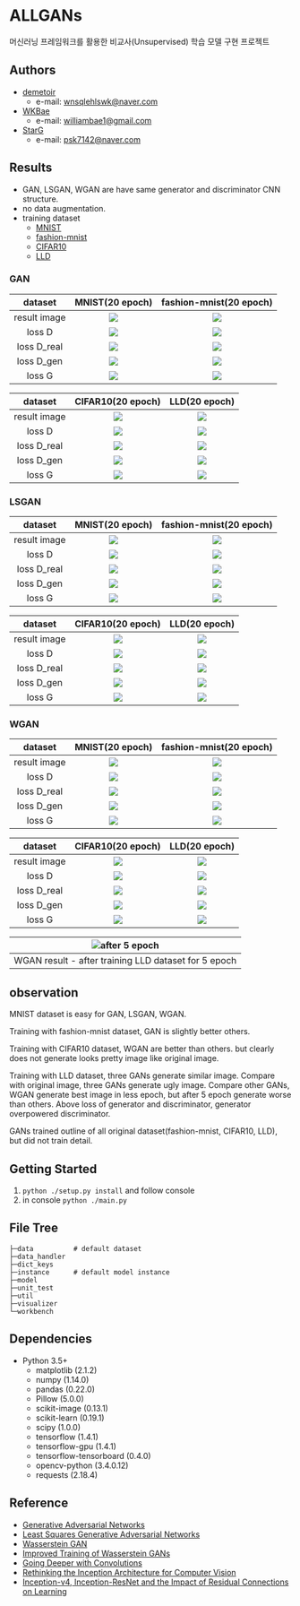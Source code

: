 # ALLGANs

머신러닝 프레임워크를 활용한 비교사(Unsupervised) 학습 모델 구현 프로젝트

## Authors

- [demetoir](https://github.com/demetoir)
  - e-mail: wnsqlehlswk@naver.com
- [WKBae](https://github.com/WKBae)
  - e-mail: williambae1@gmail.com
- [StarG](https://github.com/psk7142)
  - e-mail: psk7142@naver.com


## Results
* GAN, LSGAN, WGAN are have same generator and discriminator CNN structure.
* no data augmentation.
* training dataset
    * [MNIST](http://yann.lecun.com/exdb/mnist/)
    * [fashion-mnist](https://github.com/zalandoresearch/fashion-mnist)
    * [CIFAR10](https://www.cs.toronto.edu/~kriz/cifar.html)
    * [LLD](https://data.vision.ee.ethz.ch/cvl/lld/)



### GAN

|   dataset    |             MNIST(20 epoch)              |         fashion-mnist(20 epoch)          |
| :----------: | :--------------------------------------: | :--------------------------------------: |
| result image |    ![](./result_images/GAN-MNIST.png)    | ![](./result_images/GAN-fashion_mnist.png) |
|    loss D    | ![](./result_images/GAN-MNIST-loss_D.png ) | ![](./result_images/GAN-fashion-mnist-loss_D.png) |
| loss D_real  | ![](./result_images/GAN-MNIST-loss_D_real.png ) | ![](./result_images/GAN-fashion-mnist-loss_D_real.png) |
|  loss D_gen  | ![](./result_images/GAN-MNIST-loss_D_gen.png ) | ![](./result_images/GAN-fashion-mnist-loss_D_gen.png) |
|    loss G    | ![](./result_images/GAN-MNIST-loss_G.png ) | ![](./result_images/GAN-fashion-mnist-loss_G.png) |


|   dataset    |            CIFAR10(20 epoch)             |              LLD(20 epoch)               |
| :----------: | :--------------------------------------: | :--------------------------------------: |
| result image |   ![](./result_images/GAN-CIFAR10.png)   |     ![](./result_images/GAN-LLD.png)     |
|    loss D    | ![](./result_images/GAN-CIFAR10-loss_D.png) | ![](./result_images/GAN-LLD-loss_D.png)  |
| loss D_real  | ![](./result_images/GAN-CIFAR10-loss_D_real.png) | ![](./result_images/GAN-LLD-loss_D_real.png) |
|  loss D_gen  | ![](./result_images/GAN-CIFAR10-loss_D_gen.png ) | ![](./result_images/GAN-LLD-loss_D_gen.png) |
|    loss G    | ![](./result_images/GAN-CIFAR10-loss_G.png ) | ![](./result_images/GAN-LLD-loss_G.png)  |


### LSGAN

|   dataset    |             MNIST(20 epoch)              |                  fashion-mnist(20 epoch) |
| :----------: | :--------------------------------------: | :--------------------------------------: |
| result image |   ![](./result_images/LSGAN-MNIST.png)   | ![](./result_images/LSGAN-fashion_mnist.png) |
|    loss D    | ![](./result_images/LSGAN-MNIST-loss_D.png ) | ![](./result_images/LSGAN-fashion-mnist-loss_D.png) |
| loss D_real  | ![](./result_images/LSGAN-MNIST-loss_D_real.png ) | ![](./result_images/LSGAN-fashion-mnist-loss_D_real.png) |
|  loss D_gen  | ![](./result_images/LSGAN-MNIST-loss_D_gen.png ) | ![](./result_images/LSGAN-fashion-mnist-loss_D_gen.png) |
|    loss G    | ![](./result_images/LSGAN-MNIST-loss_G.png ) | ![](./result_images/LSGAN-fashion-mnist-loss_G.png) |


|   dataset    |            CIFAR10(20 epoch)             |                            LLD(20 epoch) |
| :----------: | :--------------------------------------: | :--------------------------------------: |
| result image |  ![](./result_images/LSGAN-CIFAR10.png)  |       ![](./result_images/LSGAN-LLD.png) |
|    loss D    | ![](./result_images/LSGAN-CIFAR10-loss_D.png) | ![](./result_images/LSGAN-LLD-loss_D.png) |
| loss D_real  | ![](./result_images/LSGAN-CIFAR10-loss_D_real.png) | ![](./result_images/LSGAN-LLD-loss_D_real.png) |
|  loss D_gen  | ![](./result_images/LSGAN-CIFAR10-loss_D_gen.png ) | ![](./result_images/LSGAN-LLD-loss_D_gen.png) |
|    loss G    | ![](./result_images/LSGAN-CIFAR10-loss_G.png ) | ![](./result_images/LSGAN-LLD-loss_G.png) |


### WGAN

|   dataset    |             MNIST(20 epoch)              |                  fashion-mnist(20 epoch) |
| :----------: | :--------------------------------------: | :--------------------------------------: |
| result image |   ![](./result_images/WGAN-MNIST.png)    | ![](./result_images/WGAN-fashion_mnist.png) |
|    loss D    | ![](./result_images/WGAN-MNIST-loss_D.png ) | ![](./result_images/WGAN-fashion-mnist-loss_D.png) |
| loss D_real  | ![](./result_images/WGAN-MNIST-loss_D_real.png ) | ![](./result_images/WGAN-fashion-mnist-loss_D_real.png) |
|  loss D_gen  | ![](./result_images/WGAN-MNIST-loss_D_gen.png ) | ![](./result_images/WGAN-fashion-mnist-loss_D_gen.png) |
|    loss G    | ![](./result_images/WGAN-MNIST-loss_G.png ) | ![](./result_images/WGAN-fashion-mnist-loss_G.png) |


| dataset      | CIFAR10(20 epoch) | LLD(20 epoch)|
| :----------: | :--------------------------------------: | :--------------------------------------: |
| result image | ![](./result_images/WGAN-CIFAR10.png)       |![](./result_images/WGAN-LLD.png)    |
| loss D       | ![](./result_images/WGAN-CIFAR10-loss_D.png) | ![](./result_images/WGAN-LLD-loss_D.png) |
| loss D_real  | ![](./result_images/WGAN-CIFAR10-loss_D_real.png) | ![](./result_images/WGAN-LLD-loss_D_real.png) |
| loss D_gen   | ![](./result_images/WGAN-CIFAR10-loss_D_gen.png ) | ![](./result_images/WGAN-LLD-loss_D_gen.png) |
| loss G       | ![](./result_images/WGAN-CIFAR10-loss_G.png ) | ![](./result_images/WGAN-LLD-loss_G.png) |

| ![after 5 epoch](./result_images/WGAN-LLD_35000iter.png ) |
| :----------: |
| WGAN result - after training LLD dataset for 5 epoch|


## observation

MNIST dataset is easy for GAN, LSGAN, WGAN.

Training with fashion-mnist dataset, GAN is slightly better others.

Training with CIFAR10 dataset, WGAN are better than others. but clearly does not generate looks pretty image like original image.

Training with LLD dataset, three GANs generate similar image.
Compare with original image, three GANs generate ugly image.
Compare other GANs, WGAN generate best image in less epoch, but after 5 epoch generate worse than others.
Above loss of generator and discriminator, generator overpowered discriminator.






GANs trained outline of all original dataset(fashion-mnist, CIFAR10, LLD), but did not train detail.







## Getting Started

1. `python ./setup.py install` and follow console
2. in console `python ./main.py`

## File Tree

```terminal
├─data          # default dataset
├─data_handler
├─dict_keys
├─instance      # default model instance
├─model
├─unit_test
├─util
├─visualizer
└─workbench
```

## Dependencies

- Python 3.5+
  - matplotlib (2.1.2)
  - numpy (1.14.0)
  - pandas (0.22.0)
  - Pillow (5.0.0)
  - scikit-image (0.13.1)
  - scikit-learn (0.19.1)
  - scipy (1.0.0)
  - tensorflow (1.4.1)
  - tensorflow-gpu (1.4.1)
  - tensorflow-tensorboard (0.4.0)
  - opencv-python (3.4.0.12)
  - requests (2.18.4)

## Reference

- [Generative Adversarial Networks](https://arxiv.org/abs/1406.2661)
- [Least Squares Generative Adversarial Networks](https://arxiv.org/abs/1611.04076)
- [Wasserstein GAN](https://arxiv.org/abs/1701.07875)
- [Improved Training of Wasserstein GANs](https://arxiv.org/abs/1704.00028)
- [Going Deeper with Convolutions](https://arxiv.org/abs/1409.4842)
- [Rethinking the Inception Architecture for Computer Vision](https://arxiv.org/abs/1512.00567)
- [Inception-v4, Inception-ResNet and the Impact of Residual Connections on Learning](https://arxiv.org/abs/1602.07261)

